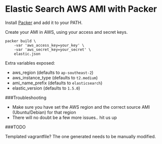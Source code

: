 Elastic Search AWS AMI with Packer
=============

Install [Packer](https://www.packer.io/) and add it to your PATH.

Create your AMI in AWS, using your access and secret keys.

```
packer build \
	-var 'aws_access_key=your_key' \
	-var 'aws_secret_key=your_secret' \
	elastic.json
```

Extra variables exposed:

* aws_region (defaults to `ap-southeast-2`)
* aws_instance_type (defaults to `t2.medium`)
* ami_name_prefix (defaults to `elasticsearch`)
* elastic_version (defaults to `1.5.0`)

###Troubleshooting

* Make sure you have set the AWS region and the correct source AMI (Ubuntu/Debian) for that region
* There will no doubt be a few more issues.. hit us up

###TODO

Templated vagrantfile? The one generated needs to be manually modified.

